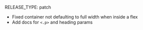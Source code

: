 RELEASE_TYPE: patch

- Fixed container not defaulting to full width when inside a flex
- Add docs for `<.p>` and heading params
